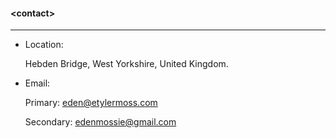 #### \<contact>
___
* Location:

    Hebden Bridge, West Yorkshire, United Kingdom.
    
* Email:

    Primary:    eden@etylermoss.com

    Secondary:  edenmossie@gmail.com
